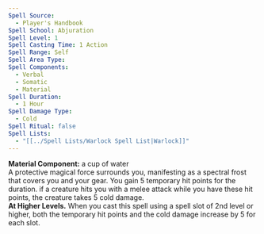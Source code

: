 ```yaml
---
Spell Source:
  - Player's Handbook
Spell School: Abjuration
Spell Level: 1
Spell Casting Time: 1 Action
Spell Range: Self
Spell Area Type: 
Spell Components:
  - Verbal
  - Somatic
  - Material
Spell Duration:
  - 1 Hour
Spell Damage Type:
  - Cold
Spell Ritual: false
Spell Lists:
  - "[[../Spell Lists/Warlock Spell List|Warlock]]"
---
```


**Material Component:** a cup of water  
A protective magical force surrounds you, manifesting as a spectral frost that covers you and your gear. You gain 5 temporary hit points for the duration. if a creature hits you with a melee attack while you have these hit points, the creature takes 5 cold damage.  
**At Higher Levels.** When you cast this spell using a spell slot of 2nd level or higher, both the temporary hit points and the cold damage increase by 5 for each slot.
